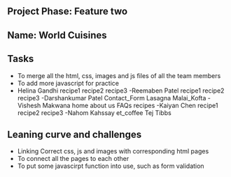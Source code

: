 ## Project Phase: Feature two

## Name: World Cuisines

## Tasks

- To merge all the html, css, images and js files of all the team members
- To add more javascript for practice
- Helina Gandhi
    recipe1
    recipe2
    recipe3
-Reemaben Patel
    recipe1
    recipe2
    recipe3
-Darshankumar Patel
    Contact_Form
    Lasagna
    Malai_Kofta
-Vishesh Makwana
    home
    about us
    FAQs
    recipes
-Kaiyan Chen 
    recipe1
    recipe2
    recipe3
-Nahom Kahssay
    et_coffee
    Tej
    Tibbs

## Leaning curve and challenges

- Linking Correct css, js and images with corresponding html pages
- To connect all the pages to each other
- To put some javascirpt function into use, such as form validation




